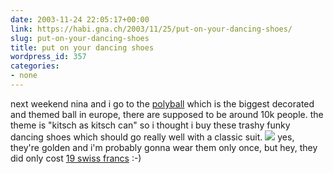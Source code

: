 ```yaml
---
date: 2003-11-24 22:05:17+00:00
link: https://habi.gna.ch/2003/11/25/put-on-your-dancing-shoes/
slug: put-on-your-dancing-shoes
title: put on your dancing shoes
wordpress_id: 357
categories:
- none
---
```


next weekend nina and i go to the [polyball](http://www.polyball.ethz.ch/) which is the biggest decorated and themed ball in europe, there are supposed to be around 10k people. 
the theme is "kitsch as kitsch can" so i thought i buy these trashy funky dancing shoes which should go really well with a classic suit.
[![](https://habi.gna.ch/blog/images/goldenshoes-tm.jpg)](https://habi.gna.ch/blog/images/goldenshoes.jpg)
yes, they're golden and i'm probably gonna wear them only once, but hey, they did only cost [19 swiss francs](http://www.xe.com/ucc/) :-)
